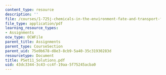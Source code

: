```yaml
---
content_type: resource
description: ''
file: /courses/1-725j-chemicals-in-the-environment-fate-and-transport-fall-2004/43dc33443c43cc4f19aa5f75245acba0_PSet11_Solutions.pdf
file_type: application/pdf
learning_resource_types:
- Assignments
ocw_type: OCWFile
parent_title: Assignments
parent_type: CourseSection
parent_uid: 75e0b678-d8e3-8cb9-5a40-35c31930283d
resourcetype: Document
title: PSet11_Solutions.pdf
uid: 43dc3344-3c43-cc4f-19aa-5f75245acba0
---
```

